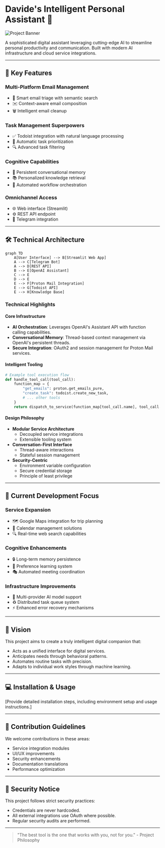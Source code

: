 # Davide's Intelligent Personal Assistant 🤖

![Project Banner](https://i.ibb.co/YcTStDT/DALL-E-2025-01-27-22-51-16-A-professional-futuristic-landscape-image-representing-an-AI-powered-prod.webp)  

A sophisticated digital assistant leveraging cutting-edge AI to streamline personal productivity and communication. Built with modern AI infrastructure and cloud service integrations.

---

## 🌟 Key Features

### Multi-Platform Email Management
- 📩 Smart email triage with semantic search
- ✉️ Context-aware email composition
- 🗑️ Intelligent email cleanup

### Task Management Superpowers
- ✅ Todoist integration with natural language processing
- 📅 Automatic task prioritization
- 🔍 Advanced task filtering

### Cognitive Capabilities
- 🧠 Persistent conversational memory
- 📚 Personalized knowledge retrieval
- 🔄 Automated workflow orchestration

### Omnichannel Access
- 🌐 Web interface (Streamlit)
- ⚙️ REST API endpoint
- 📱 Telegram integration

---

## 🛠 Technical Architecture

```mermaid
graph TD
    A[User Interface] --> B[Streamlit Web App]
    A --> C[Telegram Bot]
    A --> D[REST API]
    B --> E[OpenAI Assistant]
    C --> E
    D --> E
    E --> F[Proton Mail Integration]
    E --> G[Todoist API]
    E --> H[Knowledge Base]
```

### Technical Highlights

#### Core Infrastructure
- **AI Orchestration**: Leverages OpenAI's Assistant API with function calling capabilities.
- **Conversational Memory**: Thread-based context management via OpenAI's persistent threads.
- **Secure Integration**: OAuth2 and session management for Proton Mail services.

#### Intelligent Tooling
```python
# Example tool execution flow
def handle_tool_call(tool_call):
    function_map = {
        "get_emails": proton.get_emails_pure,
        "create_task": todoist.create_new_task,
        # ... other tools
    }
    return dispatch_to_service(function_map[tool_call.name], tool_call.arguments)
```

#### Design Philosophy
- **Modular Service Architecture**
  - Decoupled service integrations
  - Extensible tooling system
- **Conversation-First Interface**
  - Thread-aware interactions
  - Stateful session management
- **Security-Centric**
  - Environment variable configuration
  - Secure credential storage
  - Principle of least privilege

---

## 🚧 Current Development Focus

### Service Expansion
- 🗺 Google Maps integration for trip planning
- 📆 Calendar management solutions
- 🔍 Real-time web search capabilities

### Cognitive Enhancements
- 🔒 Long-term memory persistence
- 🎨 Preference learning system
- 🎭 Automated meeting coordination

### Infrastructure Improvements
- 🚀 Multi-provider AI model support
- ♻️ Distributed task queue system
- ⚡ Enhanced error recovery mechanisms

---

## 🌈 Vision

This project aims to create a truly intelligent digital companion that:

- Acts as a unified interface for digital services.
- Anticipates needs through behavioral patterns.
- Automates routine tasks with precision.
- Adapts to individual work styles through machine learning.

---

## 💻 Installation & Usage
[Provide detailed installation steps, including environment setup and usage instructions.]

---

## 🤝 Contribution Guidelines
We welcome contributions in these areas:
- Service integration modules
- UI/UX improvements
- Security enhancements
- Documentation translations
- Performance optimization

---

## 🔐 Security Notice
This project follows strict security practices:
- Credentials are never hardcoded.
- All external integrations use OAuth where possible.
- Regular security audits are performed.

---

> "The best tool is the one that works with you, not for you." - Project Philosophy